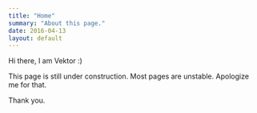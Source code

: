 ```yaml
---
title: "Home"
summary: "About this page."
date: 2016-04-13
layout: default
---
```


Hi there, I am Vektor :)

This page is still under construction.
Most pages are unstable.
Apologize me for that.

Thank you.

